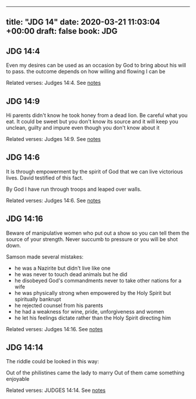 
---
title: "JDG 14"
date: 2020-03-21 11:03:04 +00:00
draft: false
book: JDG
---

## JDG 14:4

Even my desires can be used as an occasion by God to bring about his will to pass. the outcome depends on how willing and flowing I can be

Related verses: Judges 14:4. See [notes](https://my.bible.com/notes/3390109830324412983)


## JDG 14:9

Hi parents didn't know he took honey from a dead lion. Be careful what you eat. It could be sweet but you don't know its source and it will keep you unclean, guilty and impure even though you don't know about it

Related verses: Judges 14:9. See [notes](https://my.bible.com/notes/2605685173383848799)


## JDG 14:6

It is through empowerment by the spirit of God that we can live victorious lives. David testified of this fact.

By God I have run through troops and leaped over walls.

Related verses: Judges 14:6. See [notes](https://my.bible.com/notes/2605679851860648765)


## JDG 14:16

Beware of manipulative women who put out a show so you can tell them the source of your strength. Never succumb to pressure or you will be shot down.

Samson made several mistakes:
- he was a Nazirite but didn't live like one
- he was never to touch dead animals but he did
- he disobeyed God's commandments never to take other nations for a wife
- he was physically strong when empowered by the Holy Spirit but spiritually bankrupt
- he rejected counsel from his parents
- he had a weakness for wine, pride, unforgiveness and women
- he let his feelings dictate rather than the Holy Spirit directing him

Related verses: Judges 14:16. See [notes](https://my.bible.com/notes/2600413293974380658)


## JDG 14:14

The riddle could be looked in this way:

Out of the philistines came the lady to marry
Out of them came something enjoyable

Related verses: JUDGES 14:14. See [notes](https://my.bible.com/notes/2600411302342680679)

